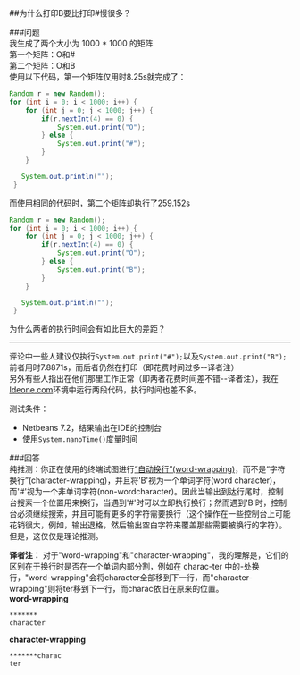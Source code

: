 ##为什么打印B要比打印#慢很多？

###问题  
我生成了两个大小为 1000 * 1000 的矩阵  
第一个矩阵：O和#  
第二个矩阵：O和B  
使用以下代码，第一个矩阵仅用时8.25s就完成了：  
```java
Random r = new Random();
for (int i = 0; i < 1000; i++) {
    for (int j = 0; j < 1000; j++) {
        if(r.nextInt(4) == 0) {
            System.out.print("O");
        } else {
            System.out.print("#");
        }
    }

   System.out.println("");
 }
````
而使用相同的代码时，第二个矩阵却执行了259.152s  
````java
Random r = new Random();
for (int i = 0; i < 1000; i++) {
    for (int j = 0; j < 1000; j++) {
        if(r.nextInt(4) == 0) {
            System.out.print("O");
        } else {
            System.out.print("B");
        }
    }

   System.out.println("");
 }
````
为什么两者的执行时间会有如此巨大的差距？   
- - -
评论中一些人建议仅执行`System.out.print("#");`以及`System.out.print("B");`前者用时7.8871s，而后者仍然在打印（即花费时间过多--译者注）   
另外有些人指出在他们那里工作正常（即两者花费时间差不错--译者注），我在[Ideone.com](http://ideone.com/)环境中运行两段代码，执行时间也差不多。   

测试条件：   
- Netbeans 7.2，结果输出在IDE的控制台   
- 使用`System.nanoTime()`度量时间   

###回答   
纯推测：你正在使用的终端试图进行[“自动换行”(word-wrapping)](http://en.wikipedia.org/wiki/Word_wrap)，而不是“字符换行”(character-wrapping)，并且将'B'视为一个单词字符(word character)，而'#'视为一个非单词字符(non-wordcharacter)。因此当输出到达行尾时，控制台搜索一个位置用来换行，当遇到'#'时可以立即执行换行；然而遇到'B'时，控制台必须继续搜索，并且可能有更多的字符需要换行（这个操作在一些控制台上可能花销很大，例如，输出退格，然后输出空白字符来覆盖那些需要被换行的字符）。   
但是，这仅仅是理论推测。   

**译者注：**
对于"word-wrapping"和"character-wrapping"，我的理解是，它们的区别在于换行时是否在一个单词内部分割，例如在 charac-ter 中的-处换行，"word-wrapping"会将character全部移到下一行，而"character-wrapping"则将ter移到下一行，而charac依旧在原来的位置。   
**word-wrapping**
```
*******
character
```
**character-wrapping**
```
*******charac   
ter
```
